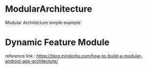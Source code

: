 # ModularArchitecture
Modular Architecture simple example 

# Dynamic Feature Module 
reference link : https://blog.mindorks.com/how-to-build-a-modular-android-app-architecture/
